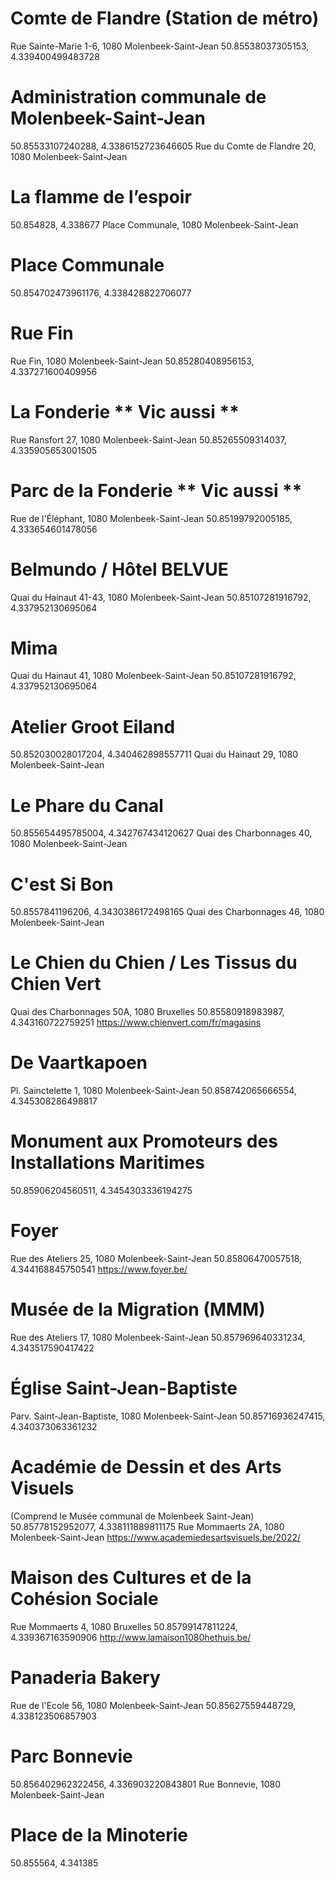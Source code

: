 # Comte de Flandre (Station de métro)
Rue Sainte-Marie 1-6, 1080 Molenbeek-Saint-Jean
50.85538037305153, 4.339400499483728
#####
# Administration communale de Molenbeek-Saint-Jean
50.85533107240288, 4.3386152723646605
Rue du Comte de Flandre 20, 1080 Molenbeek-Saint-Jean
###
# La flamme de l’espoir
50.854828, 4.338677
Place Communale, 1080 Molenbeek-Saint-Jean

# Place Communale
50.854702473961176, 4.338428822706077

# Rue Fin
Rue Fin, 1080 Molenbeek-Saint-Jean
50.85280408956153, 4.337271600409956

# La Fonderie ** Vic aussi **
Rue Ransfort 27, 1080 Molenbeek-Saint-Jean
50.85265509314037, 4.335905653001505

# Parc de la Fonderie ** Vic aussi **
Rue de l'Éléphant, 1080 Molenbeek-Saint-Jean
50.85199792005185, 4.333654601478056

# Belmundo / Hôtel BELVUE
Quai du Hainaut 41-43, 1080 Molenbeek-Saint-Jean
50.85107281916792, 4.337952130695064

# Mima
Quai du Hainaut 41, 1080 Molenbeek-Saint-Jean
50.85107281916792, 4.337952130695064

# Atelier Groot Eiland
50.852030028017204, 4.340462898557711
Quai du Hainaut 29, 1080 Molenbeek-Saint-Jean

# Le Phare du Canal
50.855654495785004, 4.342767434120627
Quai des Charbonnages 40, 1080 Molenbeek-Saint-Jean

# C'est Si Bon
50.8557841196206, 4.3430386172498165
Quai des Charbonnages 46, 1080 Molenbeek-Saint-Jean

# Le Chien du Chien / Les Tissus du Chien Vert
Quai des Charbonnages 50A, 1080 Bruxelles
50.85580918983987, 4.343160722759251
https://www.chienvert.com/fr/magasins

# De Vaartkapoen
Pl. Sainctelette 1, 1080 Molenbeek-Saint-Jean
50.858742065666554, 4.345308286498817

# Monument aux Promoteurs des Installations Maritimes
50.85906204560511, 4.3454303336194275

# Foyer
Rue des Ateliers 25, 1080 Molenbeek-Saint-Jean
50.85806470057518, 4.344168845750541
https://www.foyer.be/

# Musée de la Migration (MMM)
Rue des Ateliers 17, 1080 Molenbeek-Saint-Jean
50.857969640331234, 4.343517590417422

# Église Saint-Jean-Baptiste
Parv. Saint-Jean-Baptiste, 1080 Molenbeek-Saint-Jean
50.85716936247415, 4.340373063361232

# Académie de Dessin et des Arts Visuels
(Comprend le Musée communal de Molenbeek Saint-Jean)
50.85778152952077, 4.338111889811175
Rue Mommaerts 2A, 1080 Molenbeek-Saint-Jean
https://www.academiedesartsvisuels.be/2022/

# Maison des Cultures et de la Cohésion Sociale
Rue Mommaerts 4, 1080 Bruxelles
50.85799147811224, 4.339367163590906
http://www.lamaison1080hethuis.be/

# Panaderia Bakery
Rue de l'Ecole 56, 1080 Molenbeek-Saint-Jean
50.85627559448729, 4.338123506857903

# Parc Bonnevie
50.856402962322456, 4.336903220843801
Rue Bonnevie, 1080 Molenbeek-Saint-Jean

# Place de la Minoterie
50.855564, 4.341385





























